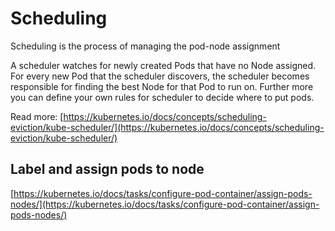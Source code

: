 # Scheduling

Scheduling is the process of managing the pod-node assignment

A scheduler watches for newly created Pods that have no Node assigned. For every new Pod that the scheduler discovers, the scheduler becomes responsible for finding the best Node for that Pod to run on. Further more you can define your own rules for scheduler to decide where to put pods.

Read more: [https://kubernetes.io/docs/concepts/scheduling-eviction/kube-scheduler/](https://kubernetes.io/docs/concepts/scheduling-eviction/kube-scheduler/)

## Label and assign pods to node

[https://kubernetes.io/docs/tasks/configure-pod-container/assign-pods-nodes/](https://kubernetes.io/docs/tasks/configure-pod-container/assign-pods-nodes/)
